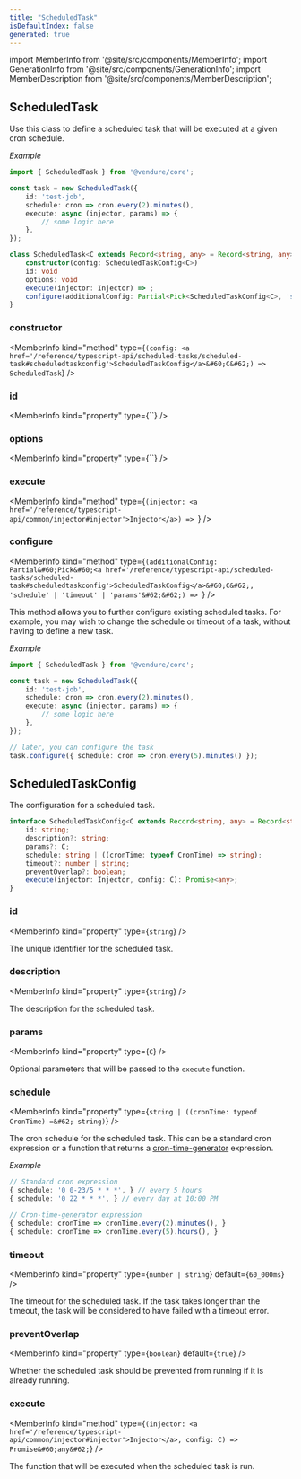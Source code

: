 ```yaml
---
title: "ScheduledTask"
isDefaultIndex: false
generated: true
---
```

<!-- This file was generated from the Vendure source. Do not modify. Instead, re-run the "docs:build" script -->
import MemberInfo from '@site/src/components/MemberInfo';
import GenerationInfo from '@site/src/components/GenerationInfo';
import MemberDescription from '@site/src/components/MemberDescription';


## ScheduledTask

<GenerationInfo sourceFile="packages/core/src/scheduler/scheduled-task.ts" sourceLine="90" packageName="@vendure/core" since="3.3.0" />

Use this class to define a scheduled task that will be executed at a given cron schedule.

*Example*

```ts
import { ScheduledTask } from '@vendure/core';

const task = new ScheduledTask({
    id: 'test-job',
    schedule: cron => cron.every(2).minutes(),
    execute: async (injector, params) => {
        // some logic here
    },
});
```

```ts title="Signature"
class ScheduledTask<C extends Record<string, any> = Record<string, any>> {
    constructor(config: ScheduledTaskConfig<C>)
    id: void
    options: void
    execute(injector: Injector) => ;
    configure(additionalConfig: Partial<Pick<ScheduledTaskConfig<C>, 'schedule' | 'timeout' | 'params'>>) => ;
}
```

<div className="members-wrapper">

### constructor

<MemberInfo kind="method" type={`(config: <a href='/reference/typescript-api/scheduled-tasks/scheduled-task#scheduledtaskconfig'>ScheduledTaskConfig</a>&#60;C&#62;) => ScheduledTask`}   />


### id

<MemberInfo kind="property" type={``}   />


### options

<MemberInfo kind="property" type={``}   />


### execute

<MemberInfo kind="method" type={`(injector: <a href='/reference/typescript-api/common/injector#injector'>Injector</a>) => `}   />


### configure

<MemberInfo kind="method" type={`(additionalConfig: Partial&#60;Pick&#60;<a href='/reference/typescript-api/scheduled-tasks/scheduled-task#scheduledtaskconfig'>ScheduledTaskConfig</a>&#60;C&#62;, 'schedule' | 'timeout' | 'params'&#62;&#62;) => `}   />

This method allows you to further configure existing scheduled tasks. For example, you may
wish to change the schedule or timeout of a task, without having to define a new task.

*Example*

```ts
import { ScheduledTask } from '@vendure/core';

const task = new ScheduledTask({
    id: 'test-job',
    schedule: cron => cron.every(2).minutes(),
    execute: async (injector, params) => {
        // some logic here
    },
});

// later, you can configure the task
task.configure({ schedule: cron => cron.every(5).minutes() });
```


</div>


## ScheduledTaskConfig

<GenerationInfo sourceFile="packages/core/src/scheduler/scheduled-task.ts" sourceLine="12" packageName="@vendure/core" since="3.3.0" />

The configuration for a scheduled task.

```ts title="Signature"
interface ScheduledTaskConfig<C extends Record<string, any> = Record<string, any>> {
    id: string;
    description?: string;
    params?: C;
    schedule: string | ((cronTime: typeof CronTime) => string);
    timeout?: number | string;
    preventOverlap?: boolean;
    execute(injector: Injector, config: C): Promise<any>;
}
```

<div className="members-wrapper">

### id

<MemberInfo kind="property" type={`string`}   />

The unique identifier for the scheduled task.
### description

<MemberInfo kind="property" type={`string`}   />

The description for the scheduled task.
### params

<MemberInfo kind="property" type={`C`}   />

Optional parameters that will be passed to the `execute` function.
### schedule

<MemberInfo kind="property" type={`string | ((cronTime: typeof CronTime) =&#62; string)`}   />

The cron schedule for the scheduled task. This can be a standard cron expression or
a function that returns a [cron-time-generator](https://www.npmjs.com/package/cron-time-generator)
expression.

*Example*

```ts
// Standard cron expression
{ schedule: '0 0-23/5 * * *', } // every 5 hours
{ schedule: '0 22 * * *', } // every day at 10:00 PM

// Cron-time-generator expression
{ schedule: cronTime => cronTime.every(2).minutes(), }
{ schedule: cronTime => cronTime.every(5).hours(), }
```
### timeout

<MemberInfo kind="property" type={`number | string`} default={`60_000ms`}   />

The timeout for the scheduled task. If the task takes longer than the timeout, the task
will be considered to have failed with a timeout error.
### preventOverlap

<MemberInfo kind="property" type={`boolean`} default={`true`}   />

Whether the scheduled task should be prevented from running if it is already running.
### execute

<MemberInfo kind="method" type={`(injector: <a href='/reference/typescript-api/common/injector#injector'>Injector</a>, config: C) => Promise&#60;any&#62;`}   />

The function that will be executed when the scheduled task is run.


</div>
